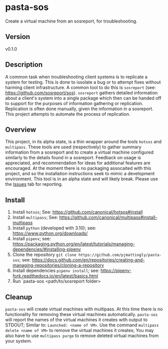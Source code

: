 # pasta-sos
Create a virtual machine from an sosreport, for troubleshooting.

## Version
v0.1.0

## Description
A common task when troubleshooting client systems is to replicate a system for testing. This is done to issolate a bug or to attempt fixes without harming client infrastructure. A common tool to do this is `sosreport` (see: https://github.com/sosreport/sos). `sosreport` gathers detailed information about a client's system into a single package which then can be handed off to support for the purposes of information gathering or replication. Replication is often done manually, given the information in a sosreport. This project attempts to automate the process of replication.

## Overview
This project, in its alpha state, is a thin wrapper around the tools `hotsos` and `multipass`. These tools are used (respectively) to gather summary information from a sosreport and to create a virtual machine configured similarly to the details found in a sosreport. Feedback on usage is appreciated, and recommendation for ideas for additional features are encouraged. At the moment there is no packaging assocaited with this project, and so the installation instructions seek to mimic a development environment. This tool is in an alpha state and will likely break. Please use the [Issues](https://github.com/pjmattingly/pasta-sos/issues) tab for reporting.

## Install

1) Install `hotsos`; See: https://github.com/canonical/hotsos#install
2) Install `multipass`; See: https://github.com/canonical/multipass#install-multipass
3) Install `python` (developed with 3.10); see: https://www.python.org/downloads/
4) Install `pipenv`; see: https://packaging.python.org/en/latest/tutorials/managing-dependencies/#installing-pipenv
6) Clone the repository `git clone https://github.com/pjmattingly/pasta-sos`; see: https://docs.github.com/en/repositories/creating-and-managing-repositories/cloning-a-repository
5) Install dependencies `pipenv install`; see: https://pipenv-fork.readthedocs.io/en/latest/basics.html
6) Run `pasta-sos <path/to/sosreport folder>

## Cleanup

`pasta-sos` will create virtual machines with multipass. At this time there is no functionality for removing these virtual machines automatically. `pasta-sos` will report the names of the virtual machines it creates with output to STDOUT; Similar to: `Launched: <name of VM>`. Use the command `multipass delete <name of VM>` to remove the virtual machines it creates; You may also have to use `multipass purge` to remove deleted virtual machines from your system.
